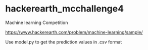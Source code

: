 # hackerearth_mcchallenge4
Machine learning Competition 

https://www.hackerearth.com/problem/machine-learning/sample/

Use model.py to get the prediction values in .csv format
